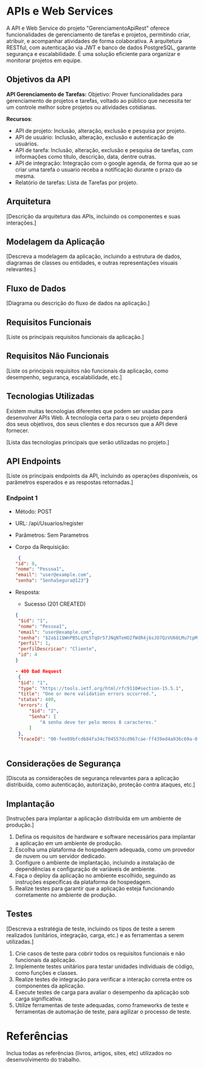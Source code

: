 # APIs e Web Services

A API e Web Service do projeto "GerenciamentoApiRest" oferece funcionalidades de gerenciamento de tarefas e projetos, permitindo criar, atribuir, e acompanhar atividades de forma colaborativa. A arquitetura RESTful, com autenticação via JWT e banco de dados PostgreSQL, garante segurança e escalabilidade. É uma solução eficiente para organizar e monitorar projetos em equipe.

## Objetivos da API

**API Gerenciamento de Tarefas:**
Objetivo: Prover funcionalidades para gerenciamento de projetos e tarefas, voltado ao público que necessita ter um controle melhor sobre projetos ou atividades cotidianas.

**Recursos**:

- API de projeto: Inclusão, alteração, exclusão e pesquisa por projeto.
- API de usuário: Inclusão, alteração, exclusão e autenticação de usuários.
- API de tarefa: Inclusão, alteração, exclusão e pesquisa de tarefas, com informações como título, descrição, data, dentre outras.
- API de integração: Integração com o google agenda, de forma que ao se criar uma tarefa o usuario receba a notificação durante o prazo da mesma.
- Relatório de tarefas: Lista de Tarefas por projeto.



## Arquitetura

[Descrição da arquitetura das APIs, incluindo os componentes e suas interações.]

## Modelagem da Aplicação
[Descreva a modelagem da aplicação, incluindo a estrutura de dados, diagramas de classes ou entidades, e outras representações visuais relevantes.]


## Fluxo de Dados

[Diagrama ou descrição do fluxo de dados na aplicação.]

## Requisitos Funcionais

[Liste os principais requisitos funcionais da aplicação.]

## Requisitos Não Funcionais

[Liste os principais requisitos não funcionais da aplicação, como desempenho, segurança, escalabilidade, etc.]

## Tecnologias Utilizadas

Existem muitas tecnologias diferentes que podem ser usadas para desenvolver APIs Web. A tecnologia certa para o seu projeto dependerá dos seus objetivos, dos seus clientes e dos recursos que a API deve fornecer.

[Lista das tecnologias principais que serão utilizadas no projeto.]

## API Endpoints

[Liste os principais endpoints da API, incluindo as operações disponíveis, os parâmetros esperados e as respostas retornadas.]

### Endpoint 1
- Método: POST
- URL: /api/Usuarios/register
- Parâmetros: Sem Parametros

- Corpo da Requisição:
   ```json
    {
  "id": 0,
  "nome": "Pessoa1",
  "email": "user@example.com",
  "senha": "SenhaSegura@123"}
   
- Resposta:
  - Sucesso (201 CREATED)
   ```json
   {
    "$id": "1",
    "nome": "Pessoa1",
    "email": "user@example.com",
    "senha": "$2a$11$WnPB5LqYL5TqOr57JNqNTeHO2fWdR4j6sJO7QzVU60LMu7tpMAtjG",
    "perfil": 1,
    "perfilDescricao": "Cliente",
    "id": 4
   }
  
  - 400 Bad Request
    {
    "$id": "1",
    "type": "https://tools.ietf.org/html/rfc9110#section-15.5.1",
    "title": "One or more validation errors occurred.",
    "status": 400,
    "errors": {
        "$id": "2",
        "Senha": [
            "A senha deve ter pelo menos 8 caracteres."
        ]
    },
    "traceId": "00-fee99bfcd684fa34c704557dcd967cae-ff439ed4a936c69a-00"}
   


## Considerações de Segurança

[Discuta as considerações de segurança relevantes para a aplicação distribuída, como autenticação, autorização, proteção contra ataques, etc.]

## Implantação

[Instruções para implantar a aplicação distribuída em um ambiente de produção.]

1. Defina os requisitos de hardware e software necessários para implantar a aplicação em um ambiente de produção.
2. Escolha uma plataforma de hospedagem adequada, como um provedor de nuvem ou um servidor dedicado.
3. Configure o ambiente de implantação, incluindo a instalação de dependências e configuração de variáveis de ambiente.
4. Faça o deploy da aplicação no ambiente escolhido, seguindo as instruções específicas da plataforma de hospedagem.
5. Realize testes para garantir que a aplicação esteja funcionando corretamente no ambiente de produção.

## Testes

[Descreva a estratégia de teste, incluindo os tipos de teste a serem realizados (unitários, integração, carga, etc.) e as ferramentas a serem utilizadas.]

1. Crie casos de teste para cobrir todos os requisitos funcionais e não funcionais da aplicação.
2. Implemente testes unitários para testar unidades individuais de código, como funções e classes.
3. Realize testes de integração para verificar a interação correta entre os componentes da aplicação.
4. Execute testes de carga para avaliar o desempenho da aplicação sob carga significativa.
5. Utilize ferramentas de teste adequadas, como frameworks de teste e ferramentas de automação de teste, para agilizar o processo de teste.

# Referências

Inclua todas as referências (livros, artigos, sites, etc) utilizados no desenvolvimento do trabalho.
